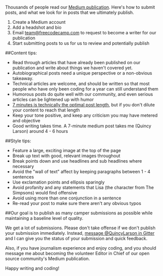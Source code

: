 Thousands of people read our [Medium publication](https://medium.freecodecamp.com). Here's how to submit posts, and what we look for in posts that we ultimately publish.

1. Create a Medium account
1. Add a headshot and bio
1. Email team@freecodecamp.com to request to become a writer for our publication
1. Start submitting posts to us for us to review and potentially publish

##Content tips:

- Read through articles that have already been published on our publication and write about things we haven't covered yet.
- Autobiographical posts need a unique perspective or a non-obvious takeaway. 
- Technical articles are welcome, and should be written so that most people who have only been coding for a year can still understand them
- Humorous posts do quite well with our community, and even serious articles can be lightened up with humor
- [7 minutes is technically the optimal post length](https://medium.com/data-lab/the-optimal-post-is-7-minutes-74b9f41509b#.jxmxzdrfa), but if you don't dilute your content to reach that length
- Keep your tone positive, and keep any criticism you may have metered and objective
- Good writing takes time. A 7-minute medium post takes me (Quincy Larson) around 4 - 6 hours


##Style tips:

- Feature a large, exciting image at the top of the page
- Break up text with good, relevant images throughout
- Break points down and use headlines and sub headlines where necessary
- Avoid the "wall of text" affect by keeping paragraphs between 1 - 4 sentences
- Use exclamation points and ellipsis sparingly
- Avoid profanity and any statements that Lisa (the character from The Simpsons) would find offensive
- Avoid using more than one conjunction in a sentence
- Re-read your post to make sure there aren't any obvious typos

##Our goal is to publish as many camper submissions as possible while maintaining a baseline level of quality.

We get a lot of submissions. Please don't take offense if we don't publish your submission immediately. Instead, [message @QuincyLarson in Gitter](https://gitter.im/quincylarson) and I can give you the status of your submission and quick feedback.

Also, if you have journalism experience and enjoy coding, and you should message me about becoming the volunteer Editor in Chief of our open source community's Medium publication.

Happy writing and coding!